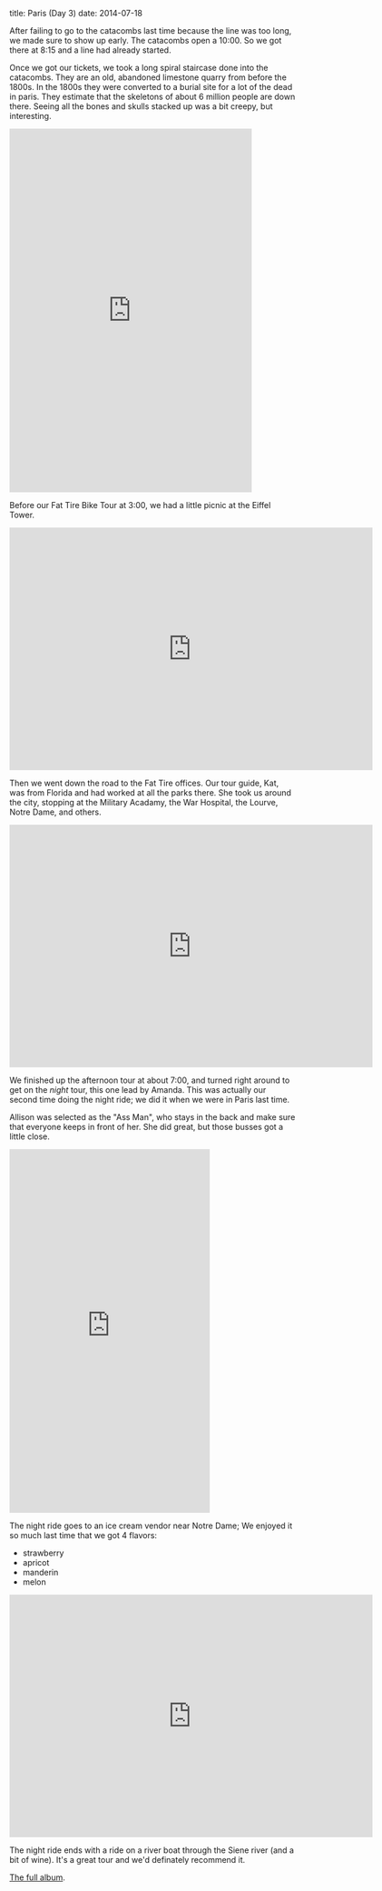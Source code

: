 title: Paris (Day 3)
date: 2014-07-18

After failing to go to the catacombs last time because the line was too long, we made sure to show up early.
The catacombs open a 10:00. So we got there at 8:15 and a line had already started.

Once we got our tickets, we took a long spiral staircase done into the catacombs.
They are an old, abandoned limestone quarry from before the 1800s.
In the 1800s they were converted to a burial site for a lot of the dead in paris.
They estimate that the skeletons of about 6 million people are down there.
Seeing all the bones and skulls stacked up was a bit creepy, but interesting.

<iframe src="https://www.flickr.com/photos/81581328@N02/14506190740/in/set-72157645768960631/player/" width="427" height="640" frameborder="0" allowfullscreen webkitallowfullscreen mozallowfullscreen oallowfullscreen msallowfullscreen></iframe>

Before our Fat Tire Bike Tour at 3:00, we had a little picnic at the Eiffel Tower.

<iframe src="https://www.flickr.com/photos/81581328@N02/14506434317/in/set-72157645768960631/player/" width="640" height="427" frameborder="0" allowfullscreen webkitallowfullscreen mozallowfullscreen oallowfullscreen msallowfullscreen></iframe>

Then we went down the road to the Fat Tire offices.
Our tour guide, Kat, was from Florida and had worked at all the parks there.
She took us around the city, stopping at the Military Acadamy, the War Hospital, the Lourve, Notre Dame, and others.

<iframe src="https://www.flickr.com/photos/81581328@N02/14506225309/in/set-72157645768960631/player/" width="640" height="427" frameborder="0" allowfullscreen webkitallowfullscreen mozallowfullscreen oallowfullscreen msallowfullscreen></iframe>

We finished up the afternoon tour at about 7:00, and turned right around to get on the *night* tour, this one lead by Amanda.
This was actually our second time doing the night ride; we did it when we were in Paris last time.

Allison was selected as the "Ass Man", who stays in the back and make sure that everyone keeps in front of her.
She did great, but those busses got a little close.

<iframe src="https://www.flickr.com/photos/81581328@N02/14669871766/in/set-72157645768960631/player/" width="353" height="640" frameborder="0" allowfullscreen webkitallowfullscreen mozallowfullscreen oallowfullscreen msallowfullscreen></iframe>

The night ride goes to an ice cream vendor near Notre Dame;
We enjoyed it so much last time that we got 4 flavors:

- strawberry
- apricot
- manderin
- melon

<iframe src="https://www.flickr.com/photos/81581328@N02/14506234298/in/set-72157645768960631/player/" width="640" height="427" frameborder="0" allowfullscreen webkitallowfullscreen mozallowfullscreen oallowfullscreen msallowfullscreen></iframe>

The night ride ends with a ride on a river boat through the Siene river (and a bit of wine).
It's a great tour and we'd definately recommend it.

[The full album](https://www.flickr.com/photos/81581328@N02/sets/72157645768960631/).